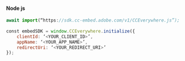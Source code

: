 <CodeBlock slots="heading, code" repeat="1" languages=" js" />

#### Node js

```js
await import(“https://sdk.cc-embed.adobe.com/v1/CCEverywhere.js”);
​
​const embedSDK = window.CCEverywhere.initialize({ 
    clientId: ‘<YOUR_CLIENT_ID>’, 
    appName: ‘<YOUR_APP_NAME>’, 
    redirectUri: ‘<YOUR_REDIRECT_URI>’ 
});
```

